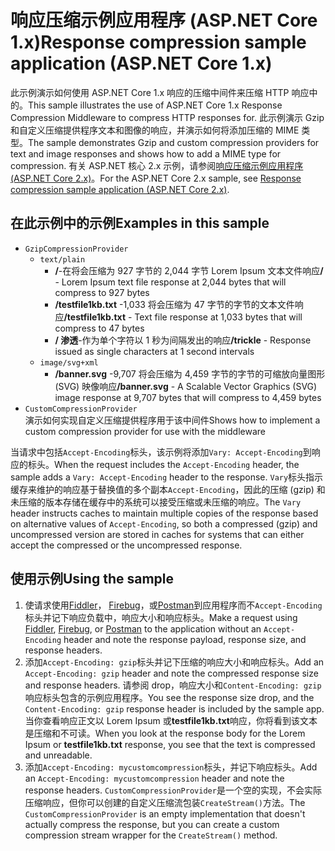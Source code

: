 # <a name="response-compression-sample-application-aspnet-core-1x"></a><span data-ttu-id="012f2-101">响应压缩示例应用程序 (ASP.NET Core 1.x)</span><span class="sxs-lookup"><span data-stu-id="012f2-101">Response compression sample application (ASP.NET Core 1.x)</span></span>

<span data-ttu-id="012f2-102">此示例演示如何使用 ASP.NET Core 1.x 响应的压缩中间件来压缩 HTTP 响应中的。</span><span class="sxs-lookup"><span data-stu-id="012f2-102">This sample illustrates the use of ASP.NET Core 1.x Response Compression Middleware to compress HTTP responses for.</span></span> <span data-ttu-id="012f2-103">此示例演示 Gzip 和自定义压缩提供程序文本和图像的响应，并演示如何将添加压缩的 MIME 类型。</span><span class="sxs-lookup"><span data-stu-id="012f2-103">The sample demonstrates Gzip and custom compression providers for text and image responses and shows how to add a MIME type for compression.</span></span> <span data-ttu-id="012f2-104">有关 ASP.NET 核心 2.x 示例，请参阅[响应压缩示例应用程序 (ASP.NET Core 2.x)](https://github.com/aspnet/Docs/tree/master/aspnetcore/performance/response-compression/samples/2.x)。</span><span class="sxs-lookup"><span data-stu-id="012f2-104">For the ASP.NET Core 2.x sample, see [Response compression sample application (ASP.NET Core 2.x)](https://github.com/aspnet/Docs/tree/master/aspnetcore/performance/response-compression/samples/2.x).</span></span>

## <a name="examples-in-this-sample"></a><span data-ttu-id="012f2-105">在此示例中的示例</span><span class="sxs-lookup"><span data-stu-id="012f2-105">Examples in this sample</span></span>
* `GzipCompressionProvider`
  * `text/plain`
    * <span data-ttu-id="012f2-106">**/**-在将会压缩为 927 字节的 2,044 字节 Lorem Ipsum 文本文件响应</span><span class="sxs-lookup"><span data-stu-id="012f2-106">**/** - Lorem Ipsum text file response at 2,044 bytes that will compress to 927 bytes</span></span>
    * <span data-ttu-id="012f2-107">**/testfile1kb.txt** -1,033 将会压缩为 47 字节的字节的文本文件响应</span><span class="sxs-lookup"><span data-stu-id="012f2-107">**/testfile1kb.txt** - Text file response at 1,033 bytes that will compress to 47 bytes</span></span>
    * <span data-ttu-id="012f2-108">**/ 渗透**-作为单个字符以 1 秒为间隔发出的响应</span><span class="sxs-lookup"><span data-stu-id="012f2-108">**/trickle** - Response issued as single characters at 1 second intervals</span></span> 
  * `image/svg+xml`
    * <span data-ttu-id="012f2-109">**/banner.svg** -9,707 将会压缩为 4,459 字节的字节的可缩放向量图形 (SVG) 映像响应</span><span class="sxs-lookup"><span data-stu-id="012f2-109">**/banner.svg** - A Scalable Vector Graphics (SVG) image response at 9,707 bytes that will compress to 4,459 bytes</span></span>
* `CustomCompressionProvider`<br><span data-ttu-id="012f2-110">演示如何实现自定义压缩提供程序用于该中间件</span><span class="sxs-lookup"><span data-stu-id="012f2-110">Shows how to implement a custom compression provider for use with the middleware</span></span>

<span data-ttu-id="012f2-111">当请求中包括`Accept-Encoding`标头，该示例将添加`Vary: Accept-Encoding`到响应的标头。</span><span class="sxs-lookup"><span data-stu-id="012f2-111">When the request includes the `Accept-Encoding` header, the sample adds a `Vary: Accept-Encoding` header to the response.</span></span> <span data-ttu-id="012f2-112">`Vary`标头指示缓存来维护的响应基于替换值的多个副本`Accept-Encoding`，因此的压缩 (gzip) 和未压缩的版本存储在缓存中的系统可以接受压缩或未压缩的响应。</span><span class="sxs-lookup"><span data-stu-id="012f2-112">The `Vary` header instructs caches to maintain multiple copies of the response based on alternative values of `Accept-Encoding`, so both a compressed (gzip) and uncompressed version are stored in caches for systems that can either accept the compressed or the uncompressed response.</span></span>

## <a name="using-the-sample"></a><span data-ttu-id="012f2-113">使用示例</span><span class="sxs-lookup"><span data-stu-id="012f2-113">Using the sample</span></span>
1. <span data-ttu-id="012f2-114">使请求使用[Fiddler](http://www.telerik.com/fiddler)， [Firebug](http://getfirebug.com/)，或[Postman](https://www.getpostman.com/)到应用程序而不`Accept-Encoding`标头并记下响应负载中，响应大小和响应标头。</span><span class="sxs-lookup"><span data-stu-id="012f2-114">Make a request using [Fiddler](http://www.telerik.com/fiddler), [Firebug](http://getfirebug.com/), or [Postman](https://www.getpostman.com/) to the application without an `Accept-Encoding` header and note the response payload, response size, and response headers.</span></span>
2. <span data-ttu-id="012f2-115">添加`Accept-Encoding: gzip`标头并记下压缩的响应大小和响应标头。</span><span class="sxs-lookup"><span data-stu-id="012f2-115">Add an `Accept-Encoding: gzip` header and note the compressed response size and response headers.</span></span> <span data-ttu-id="012f2-116">请参阅 drop，响应大小和`Content-Encoding: gzip`响应标头包含的示例应用程序。</span><span class="sxs-lookup"><span data-stu-id="012f2-116">You see the response size drop, and the `Content-Encoding: gzip` response header is included by the sample app.</span></span> <span data-ttu-id="012f2-117">当你查看响应正文以 Lorem Ipsum 或**testfile1kb.txt**响应，你将看到该文本是压缩和不可读。</span><span class="sxs-lookup"><span data-stu-id="012f2-117">When you look at the response body for the Lorem Ipsum or **testfile1kb.txt** response, you see that the text is compressed and unreadable.</span></span>
3. <span data-ttu-id="012f2-118">添加`Accept-Encoding: mycustomcompression`标头，并记下响应标头。</span><span class="sxs-lookup"><span data-stu-id="012f2-118">Add an `Accept-Encoding: mycustomcompression` header and note the response headers.</span></span> <span data-ttu-id="012f2-119">`CustomCompressionProvider`是一个空的实现，不会实际压缩响应，但你可以创建的自定义压缩流包装`CreateStream()`方法。</span><span class="sxs-lookup"><span data-stu-id="012f2-119">The `CustomCompressionProvider` is an empty implementation that doesn't actually compress the response, but you can create a custom compression stream wrapper for the `CreateStream()` method.</span></span>
